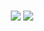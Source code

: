 
###
  #

<div align="center"> 
  <a href="mailto:technique102@gmail.com" style="text-decoration:none!important;">
    <img src="https://img.shields.io/badge/-Gmail-%23333?style=for-the-badge&logo=gmail&logoColor=white">
  </a>
  <a href="https://t.me/Technique102" target="_blank" style="text-decoration:none!important;">
    <img src="https://img.shields.io/badge/-Telegram-%23332?style=for-the-badge&logo=telegram&logoColor=white" />
  </a>
</div>
